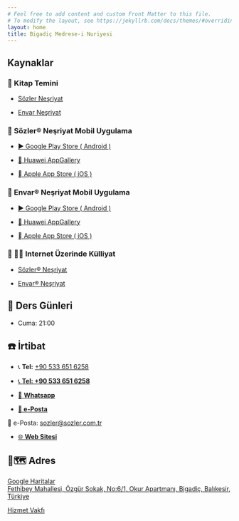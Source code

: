```yaml
---
# Feel free to add content and custom Front Matter to this file.
# To modify the layout, see https://jekyllrb.com/docs/themes/#overriding-theme-defaults
layout: home
title: Bigadiç Medrese-i Nuriyesi
---
```


## Kaynaklar

### 📕 Kitap Temini

- [Sözler Neşriyat](https://www.sozlernesriyat.com.tr)

- [Envar Neşriyat](https://www.envarnesriyat.com)

### 📱 Sözler® Neşriyat Mobil Uygulama

- [▶︎ Google Play Store ( Android )](https://play.google.com/store/apps/details?id=com.sozlernesriyat)

- [🪷 Huawei AppGallery](https://appgallery.huawei.com/app/C112418551)

- [ Apple App Store ( iOS )](https://apps.apple.com/tr/app/sözler-risale-i-nur/id1565188005)

### 📱 Envar® Neşriyat Mobil Uygulama

- [▶︎ Google Play Store ( Android )](https://play.google.com/store/apps/details?id=com.yukselis.okuma)

- [🪷 Huawei AppGallery](https://appgallery.huawei.com/app/C104805645)

- [ Apple App Store ( iOS )](https://apps.apple.com/tr/app/risale-i-nur-okuma-program%C4%B1/id6447762001)

### 📖 🧑‍💻 Internet Üzerinde Külliyat

- [Sözler® Neşriyat](http://istanbul.sozler.com.tr)

- [Envar® Neşriyat](https://www.risalekulliyati.com)

## 📅 Ders Günleri 

- Cuma: 21:00

## ☎️ İrtibat

- 📞 **Tel:** <a href="tel:+905336516258">+90 533 651 6258</a>
- [📞 **Tel: +90 533 651 6258**](https://wa.me/905336516258)

- [💬 **Whatsapp**](https://wa.me/905336516258)

- [**📧 e-Posta**](mailto:bilal.harun00@gmail.com)

📧 e-Posta: <a href="mailto:sozler@sozler.com.tr">sozler@sozler.com.tr</a>

- [🌐 **Web Sitesi**](https://bilalharun.github.io)

## 📍🗺 Adres

[Google Haritalar<br/>Fethibey Mahallesi, Özgür Sokak, No:6/1, Okur Apartmanı, Bigadiç, Balıkesir, Türkiye](https://maps.app.goo.gl/7eQmFXgeht11yWvGA)

[Hizmet Vakfı](https://www.hizmetvakfi.com)
